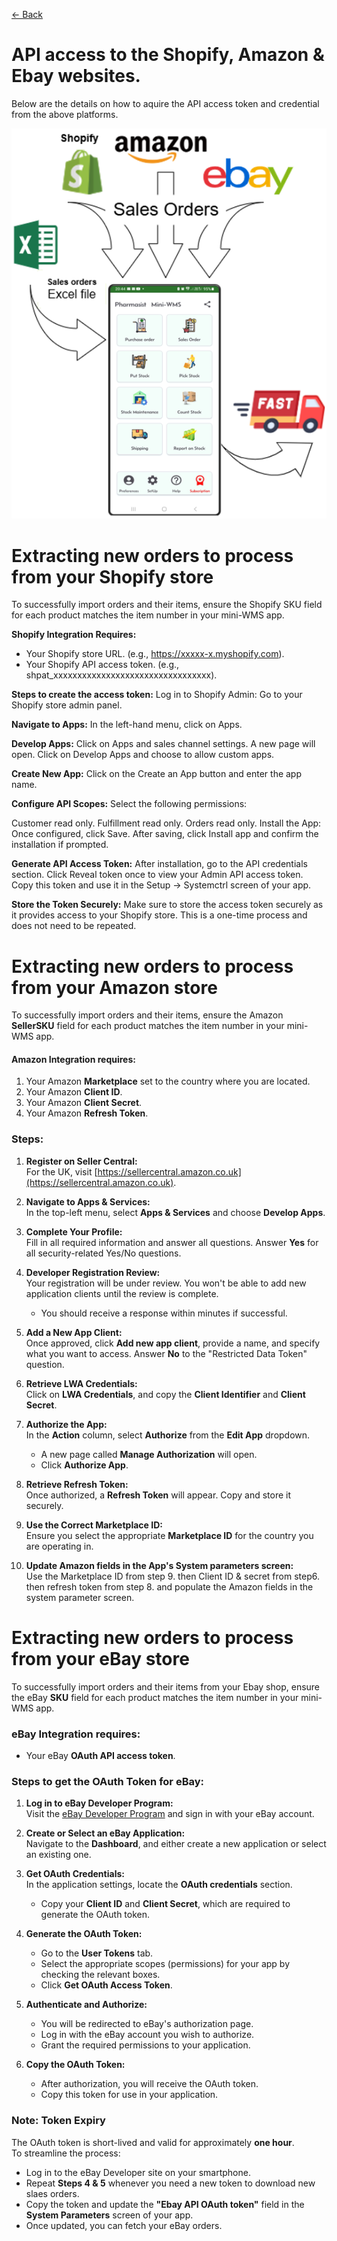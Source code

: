 [← Back](README.md)

# API access to the Shopify, Amazon & Ebay websites.

Below are the details on how to aquire the API access token and credential from the above platforms.

![Visual Guide](asset/SODownloads.png)

# Extracting new orders to process from your Shopify store
To successfully import orders and their items, ensure the Shopify SKU field for each product matches the item number in your mini-WMS app.

**Shopify Integration Requires:**  
- Your Shopify store URL. (e.g., https://xxxxx-x.myshopify.com).  
- Your Shopify API access token. (e.g., shpat_xxxxxxxxxxxxxxxxxxxxxxxxxxxxxxxxx).  
  
**Steps to create the access token:**
Log in to Shopify Admin:
Go to your Shopify store admin panel.

**Navigate to Apps:**
In the left-hand menu, click on Apps.

**Develop Apps:**
Click on Apps and sales channel settings.
A new page will open. Click on Develop Apps and choose to allow custom apps.

**Create New App:**
Click on the Create an App button and enter the app name.

**Configure API Scopes:**
Select the following permissions:

Customer read only.
Fulfillment read only.
Orders read only.
Install the App:
Once configured, click Save.
After saving, click Install app and confirm the installation if prompted.

**Generate API Access Token:**
After installation, go to the API credentials section.
Click Reveal token once to view your Admin API access token.
Copy this token and use it in the Setup → Systemctrl screen of your app.

**Store the Token Securely:**
Make sure to store the access token securely as it provides access to your Shopify store. This is a one-time process and does not need to be repeated.

# Extracting new orders to process from your Amazon store  

To successfully import orders and their items, ensure the Amazon **SellerSKU** field for each product matches the item number in your mini-WMS app.

#### Amazon Integration requires:
1. Your Amazon **Marketplace** set to the country where you are located.  
2. Your Amazon **Client ID**.  
3. Your Amazon **Client Secret**.  
4. Your Amazon **Refresh Token**.  

### Steps:
1. **Register on Seller Central:**  
   For the UK, visit [https://sellercentral.amazon.co.uk](https://sellercentral.amazon.co.uk).

2. **Navigate to Apps & Services:**  
   In the top-left menu, select **Apps & Services** and choose **Develop Apps**.

3. **Complete Your Profile:**  
   Fill in all required information and answer all questions. Answer **Yes** for all security-related Yes/No questions.

4. **Developer Registration Review:**  
   Your registration will be under review. You won't be able to add new application clients until the review is complete.  
   - You should receive a response within minutes if successful.

5. **Add a New App Client:**  
   Once approved, click **Add new app client**, provide a name, and specify what you want to access. Answer **No** to the "Restricted Data Token" question.

6. **Retrieve LWA Credentials:**  
   Click on **LWA Credentials**, and copy the **Client Identifier** and **Client Secret**.

7. **Authorize the App:**  
   In the **Action** column, select **Authorize** from the **Edit App** dropdown.  
   - A new page called **Manage Authorization** will open.  
   - Click **Authorize App**.  

8. **Retrieve Refresh Token:**  
   Once authorized, a **Refresh Token** will appear. Copy and store it securely.

9. **Use the Correct Marketplace ID:**  
   Ensure you select the appropriate **Marketplace ID** for the country you are operating in.

10. **Update Amazon fields in the App's System parameters screen:**  
    Use the Marketplace ID from step 9. then Client ID & secret from step6. then refresh token from step 8. and populate the Amazon fields in the system parameter screen.
   

# Extracting new orders to process from your eBay store

To successfully import orders and their items from your Ebay shop, ensure the eBay **SKU** field for each product matches the item number in your mini-WMS app.

### eBay Integration requires:
- Your eBay **OAuth API access token**.


### Steps to get the OAuth Token for eBay:

1. **Log in to eBay Developer Program:**  
   Visit the [eBay Developer Program](https://developer.ebay.com/signin) and sign in with your eBay account.

2. **Create or Select an eBay Application:**  
   Navigate to the **Dashboard**, and either create a new application or select an existing one.

3. **Get OAuth Credentials:**  
   In the application settings, locate the **OAuth credentials** section.  
   - Copy your **Client ID** and **Client Secret**, which are required to generate the OAuth token.

4. **Generate the OAuth Token:**  
   - Go to the **User Tokens** tab.  
   - Select the appropriate scopes (permissions) for your app by checking the relevant boxes.  
   - Click **Get OAuth Access Token**.

5. **Authenticate and Authorize:**  
   - You will be redirected to eBay's authorization page.  
   - Log in with the eBay account you wish to authorize.  
   - Grant the required permissions to your application.

6. **Copy the OAuth Token:**  
   - After authorization, you will receive the OAuth token.  
   - Copy this token for use in your application.

### Note: Token Expiry  
The OAuth token is short-lived and valid for approximately **one hour**.  
To streamline the process:
- Log in to the eBay Developer site on your smartphone.  
- Repeat **Steps 4 & 5** whenever you need a new token to download new slaes orders.  
- Copy the token and update the **"Ebay API OAuth token"** field in the **System Parameters** screen of your app.  
- Once updated, you can fetch your eBay orders.
